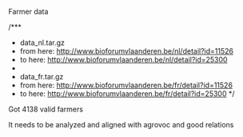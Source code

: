 Farmer data

/***
 * data_nl.tar.gz
 * from here: http://www.bioforumvlaanderen.be/nl/detail?id=11526
 * to here: http://www.bioforumvlaanderen.be/nl/detail?id=25300
 *
 * data_fr.tar.gz
 * from here: http://www.bioforumvlaanderen.be/fr/detail?id=11526
 * to here: http://www.bioforumvlaanderen.be/fr/detail?id=25300
 */

Got 4138 valid farmers

It needs to be analyzed and aligned with agrovoc and good relations